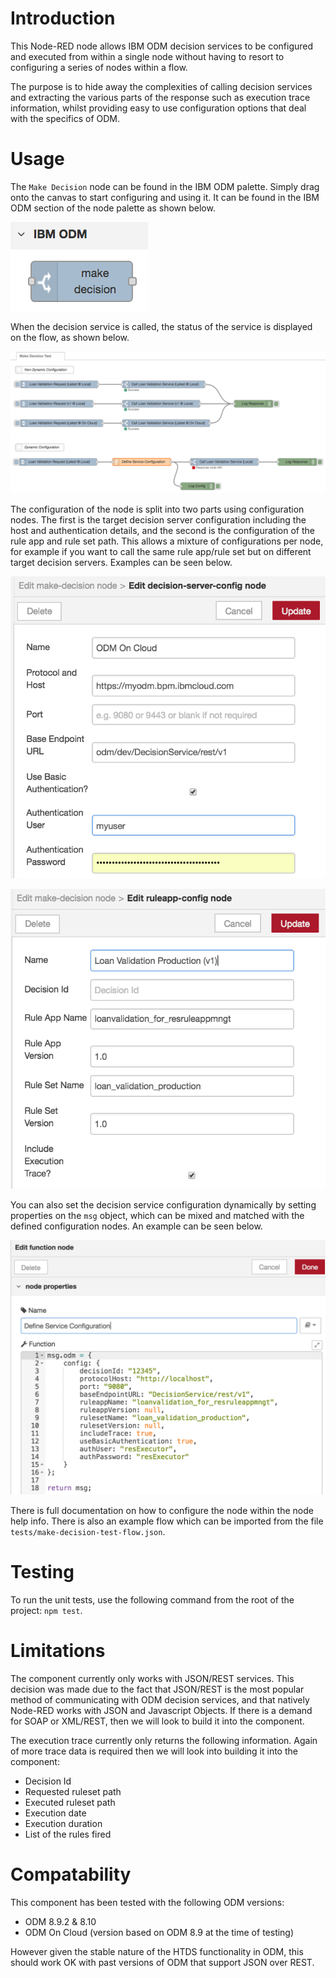 # Introduction
This Node-RED node allows IBM ODM decision services to be configured and executed from within a single node without having to resort to configuring a series of nodes within a flow.

The purpose is to hide away the complexities of calling decision services and extracting the various parts of the response such as execution trace information, whilst providing easy to use configuration options that deal with the specifics of ODM.

# Usage
The `Make Decision` node can be found in the IBM ODM palette. Simply drag onto the canvas to start configuring and using it. It can be found in the IBM ODM section of the node palette as shown below.

![](https://raw.githubusercontent.com/BP3/node-red-contrib-ibm-odm-make-decision/master/images/make-decision-palette.png)

When the decision service is called, the status of the service is displayed on the flow, as shown below.

![](https://raw.githubusercontent.com/BP3/node-red-contrib-ibm-odm-make-decision/master/images/test-flow-service-status.png)

The configuration of the node is split into two parts using configuration nodes. The first is the target decision server configuration including the host and authentication details, and the second is the configuration of the rule app and rule set path. This allows a mixture of configurations per node, for example if you want to call the same rule app/rule set but on different target decision servers. Examples can be seen below.

![](https://raw.githubusercontent.com/BP3/node-red-contrib-ibm-odm-make-decision/master/images/server-details-config.png)

![](https://raw.githubusercontent.com/BP3/node-red-contrib-ibm-odm-make-decision/master/images/ruleapp-details-config.png)

You can also set the decision service configuration dynamically by setting properties on the `msg` object, which can be mixed and matched with the defined configuration nodes. An example can be seen below.

![](https://raw.githubusercontent.com/BP3/node-red-contrib-ibm-odm-make-decision/master/images/dynamic-config.png)

There is full documentation on how to configure the node within the node help info. There is also an example flow which can be imported from the file `tests/make-decision-test-flow.json`.

# Testing
To run the unit tests, use the following command from the root of the project: `npm test`.

# Limitations
The component currently only works with JSON/REST services. This decision was made due to the fact that JSON/REST is the most popular method of communicating with ODM decision services, and that natively Node-RED works with JSON and Javascript Objects. If there is a demand for SOAP or XML/REST, then we will look to build it into the component.

The execution trace currently only returns the following information. Again of more trace data is required then we will look into building it into the component:
- Decision Id
- Requested ruleset path
- Executed ruleset path
- Execution date
- Execution duration
- List of the rules fired

# Compatability
This component has been tested with the following ODM versions:
- ODM 8.9.2 & 8.10
- ODM On Cloud (version based on ODM 8.9 at the time of testing)

However given the stable nature of the HTDS functionality in ODM, this should work OK with past versions of ODM that support JSON over REST.
